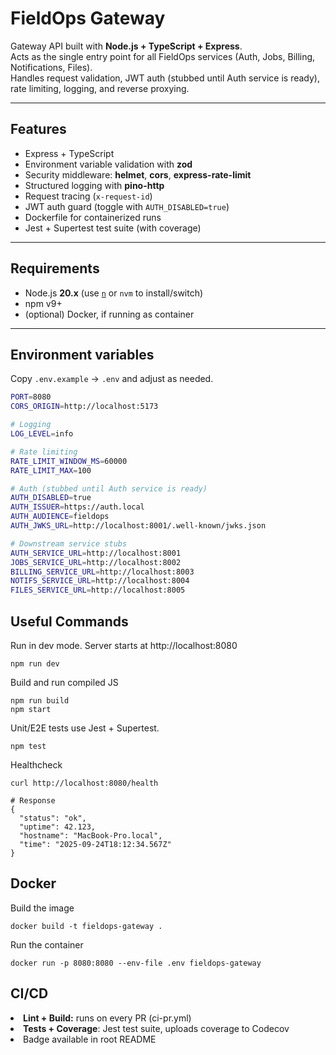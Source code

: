 # FieldOps Gateway

Gateway API built with **Node.js + TypeScript + Express**.  
Acts as the single entry point for all FieldOps services (Auth, Jobs, Billing, Notifications, Files).  
Handles request validation, JWT auth (stubbed until Auth service is ready), rate limiting, logging, and reverse proxying.

---

## Features

- Express + TypeScript
- Environment variable validation with **zod**
- Security middleware: **helmet**, **cors**, **express-rate-limit**
- Structured logging with **pino-http**
- Request tracing (`x-request-id`)
- JWT auth guard (toggle with `AUTH_DISABLED=true`)
- Dockerfile for containerized runs
- Jest + Supertest test suite (with coverage)

---

## Requirements

- Node.js **20.x** (use [`n`](https://github.com/tj/n) or `nvm` to install/switch)
- npm v9+
- (optional) Docker, if running as container

---

## Environment variables

Copy `.env.example` → `.env` and adjust as needed.

```bash
PORT=8080
CORS_ORIGIN=http://localhost:5173

# Logging
LOG_LEVEL=info

# Rate limiting
RATE_LIMIT_WINDOW_MS=60000
RATE_LIMIT_MAX=100

# Auth (stubbed until Auth service is ready)
AUTH_DISABLED=true
AUTH_ISSUER=https://auth.local
AUTH_AUDIENCE=fieldops
AUTH_JWKS_URL=http://localhost:8001/.well-known/jwks.json

# Downstream service stubs
AUTH_SERVICE_URL=http://localhost:8001
JOBS_SERVICE_URL=http://localhost:8002
BILLING_SERVICE_URL=http://localhost:8003
NOTIFS_SERVICE_URL=http://localhost:8004
FILES_SERVICE_URL=http://localhost:8005
```

## Useful Commands

Run in dev mode. Server starts at http://localhost:8080

```
npm run dev
```

Build and run compiled JS

```
npm run build
npm start
```

Unit/E2E tests use Jest + Supertest.

```
npm test
```

Healthcheck

```
curl http://localhost:8080/health

# Response
{
  "status": "ok",
  "uptime": 42.123,
  "hostname": "MacBook-Pro.local",
  "time": "2025-09-24T18:12:34.567Z"
}
```

## Docker

Build the image

```
docker build -t fieldops-gateway .
```

Run the container

```
docker run -p 8080:8080 --env-file .env fieldops-gateway
```

## CI/CD

<li><b>Lint + Build:</b> runs on every PR (ci-pr.yml) </li>

<li><b>Tests + Coverage</b>: Jest test suite, uploads coverage to Codecov </li>

<li>Badge available in root README</li>
